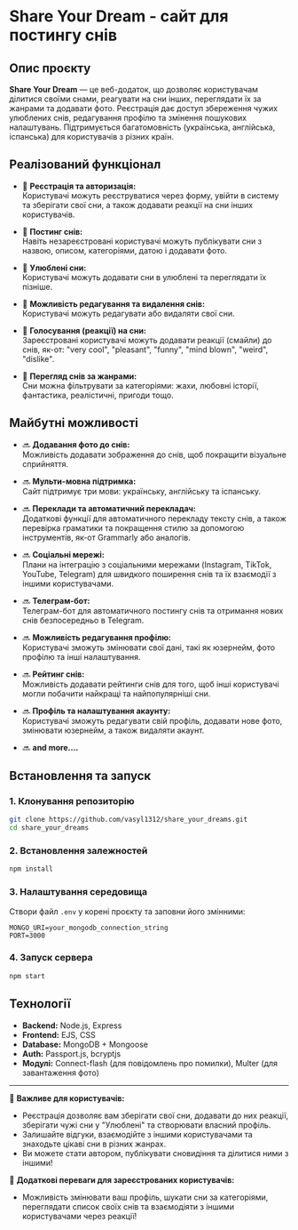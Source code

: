 # Share Your Dream - сайт для постингу снів

## Опис проєкту

**Share Your Dream** — це веб-додаток, що дозволяє користувачам ділитися своїми снами, реагувати на сни інших, переглядати їх за жанрами та додавати фото. Реєстрація дає доступ збереження чужих улюблених снів, редагування профілю та змінення пошукових налаштувань. Підтримується багатомовність (українська, англійська, іспанська) для користувачів з різних країн.

## Реалізований функціонал

- 🔹 **Реєстрація та авторизація:**  
  Користувачі можуть реєструватися через форму, увійти в систему та зберігати свої сни, а також додавати реакції на сни інших користувачів.

- 🔹 **Постинг снів:**  
  Навіть незареєстровані користувачі можуть публікувати сни з назвою, описом, категоріями, датою і додавати фото.

- 🔹 **Улюблені сни:**  
  Користувачі можуть додавати сни в улюблені та переглядати їх пізніше.

- 🔹 **Можливість редагування та видалення снів:**  
  Користувачі можуть редагувати або видаляти свої сни.

- 🔹 **Голосування (реакції) на сни:**  
  Зареєстровані користувачі можуть додавати реакції (смайли) до снів, як-от: "very cool", "pleasant", "funny", "mind blown", "weird", "dislike".

- 🔹 **Перегляд снів за жанрами:**  
  Сни можна фільтрувати за категоріями: жахи, любовні історії, фантастика, реалістичні, пригоди тощо.

## Майбутні можливості

- 🔜 **Додавання фото до снів:**  
  Можливість додавати зображення до снів, щоб покращити візуальне сприйняття.

- 🔜 **Мульти-мовна підтримка:**  
  Сайт підтримує три мови: українську, англійську та іспанську.

- 🔜 **Переклади та автоматичний перекладач:**  
  Додаткові функції для автоматичного перекладу тексту снів, а також перевірка граматики та покращення стилю за допомогою інструментів, як-от Grammarly або аналогів.

- 🔜 **Соціальні мережі:**  
  Плани на інтеграцію з соціальними мережами (Instagram, TikTok, YouTube, Telegram) для швидкого поширення снів та їх взаємодії з іншими користувачами.

- 🔜 **Телеграм-бот:**  
  Телеграм-бот для автоматичного постингу снів та отримання нових снів безпосередньо в Telegram.

- 🔜 **Можливість редагування профілю:**  
  Користувачі зможуть змінювати свої дані, такі як юзернейм, фото профілю та інші налаштування.

- 🔜 **Рейтинг снів:**  
  Можливість додавати рейтинги снів для того, щоб інші користувачі могли побачити найкращі та найпопулярніші сни.

- 🔜 **Профіль та налаштування акаунту:**  
  Користувачі зможуть редагувати свій профіль, додавати нове фото, змінювати юзернейм, а також видаляти акаунт.

- 🔜 **and more....**

## Встановлення та запуск

### 1. Клонування репозиторію

```sh
git clone https://github.com/vasyl1312/share_your_dreams.git
cd share_your_dreams
```

### 2. Встановлення залежностей

```sh
npm install
```

### 3. Налаштування середовища

Створи файл `.env` у корені проєкту та заповни його змінними:

```
MONGO_URI=your_mongodb_connection_string
PORT=3000
```

### 4. Запуск сервера

```sh
npm start
```

## Технології

- **Backend:** Node.js, Express
- **Frontend:** EJS, CSS
- **Database:** MongoDB + Mongoose
- **Auth:** Passport.js, bcryptjs
- **Модулі:** Connect-flash (для повідомлень про помилки), Multer (для завантаження фото)

---

🎯 **Важливе для користувачів:**

- Реєстрація дозволяє вам зберігати свої сни, додавати до них реакції, зберігати чужі сни у "Улюблені" та створювати власний профіль.
- Залишайте відгуки, взаємодійте з іншими користувачами та знаходьте цікаві сни в різних жанрах.
- Ви можете стати автором, публікувати сновидіння та ділитися ними з іншими!

🔹 **Додаткові переваги для зареєстрованих користувачів:**

- Можливість змінювати ваш профіль, шукати сни за категоріями, переглядати список своїх снів та взаємодіяти з іншими користувачами через реакції!
